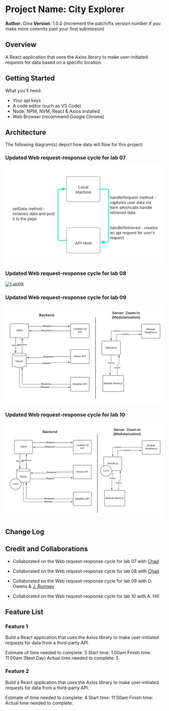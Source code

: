 # Project Name: City Explorer

**Author**: Gina
**Version**: 1.0.0 (increment the patch/fix version number if you make more commits past your first submission)

## Overview
A React application that uses the Axios library to make user-initiated requests for data based on a specific location.

## Getting Started
What you'll need:
* Your api keys
* A code editor (such as VS Code)
* Node, NPM, NVM, React & Axios installed
* Web Browser (recommend Google Chrome)

## Architecture

The following diagram(s) depict how data will flow for this project:

### Updated Web request-response cycle for lab 07
![Lab07](./imgs/Lab07.png)

### Updated Web request-response cycle for lab 08
![Lab08](./imgs/Lab08.jgg)

### Updated Web request-response cycle for lab 09
![Lab09](./imgs/Lab09.png)

### Updated Web request-response cycle for lab 10
![Lab10](./imgs/Lab10.png)



## Change Log
<!-- Use this area to document the iterative changes made to your application as each feature is successfully implemented. Use time stamps. Here's an example:

01-01-2001 4:59pm - Application now has a fully-functional express server, with a GET route for the location resource. -->

## Credit and Collaborations
<!-- Give credit (and a link) to other people or resources that helped you build this application. -->
* Collaborated on the Web request-response cycle for lab 07 with [Chad](https://github.com/thryce86)

* Collaborated on the Web request-response cycle for lab 08 with [Chad](https://github.com/thryce86)

* Collaborated on the Web request-response cycle for lab 09 with D. Owens & [J. Rumsey](https://github.com/nojronatron)

* Collaborated on the Web request-response cycle for lab 10 with A. Hill

## Feature List

### Feature 1
Build a React application that uses the Axios library to make user-initiated requests for data from a third-party API.

Estimate of time needed to complete: 5
Start time: 1:00am
Finish time: 11:00am (Next Day)
Actual time needed to complete: 5

### Feature 2
Build a React application that uses the Axios library to make user-initiated requests for data from a third-party API.

Estimate of time needed to complete: 4
Start time: 11:50am
Finish time: 
Actual time needed to complete: 

